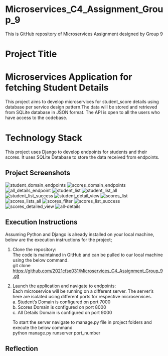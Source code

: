 # Microservices_C4_Assignment_Group_9
This is GitHub repository of Microservices Assignment designed by Group 9

# Project Title 

# Microservices Application for fetching Student Details 

This project aims to develop microservices for student_score details using database per service design pattern.The data will be stored and retrieved from SQLite database in JSON format. The API is open to all the users who have access to the codebase.


# Technology Stack

This project uses Django to develop endpoints for students and their scores. It uses SQLite Database to store the data received from endpoints. 

## Project Screenshots


![student_domain_endpoints](https://user-images.githubusercontent.com/94062868/170861117-4e51ff94-e2bf-4355-8bd7-6a3711e53ffa.PNG)
![scores_domain_endpoints](https://user-images.githubusercontent.com/94062868/170861125-06ef4df2-e9a0-4f48-bfd9-5a3442248f17.PNG)
![all_details_endpoint](https://user-images.githubusercontent.com/94062868/170861129-32e45e42-fbd8-4a02-9a73-461348531d65.PNG)
![student_list](https://user-images.githubusercontent.com/94062868/170861089-6e851a7b-4851-4ee3-a064-210bb705e4ff.PNG)
![student_list_all](https://user-images.githubusercontent.com/94062868/170861091-19162ce8-374a-40b9-ac1c-caf927daaa75.PNG)
![student_list_success](https://user-images.githubusercontent.com/94062868/170861094-addf57de-db12-418c-aa5d-27467c381567.PNG)
![student_detail_view](https://user-images.githubusercontent.com/94062868/170861111-f16c0d27-1934-4360-ad04-458ab33aa4f6.PNG)
![scores_list](https://user-images.githubusercontent.com/94062868/170861157-960425ba-45ef-4be5-93bd-a5e99be87e3d.PNG)
![scores_lists_all](https://user-images.githubusercontent.com/94062868/170861159-f8c4bb6f-afc9-4ce0-ac89-e3f3f42be295.PNG)
![scores_filter](https://user-images.githubusercontent.com/94062868/170861179-742202a3-ff40-465c-820e-31eeb2607e83.PNG)
![scores_list_success](https://user-images.githubusercontent.com/94062868/170861158-ad5c8032-04f2-4181-8ef4-813b65361ce4.PNG)
![scores_detailed_view](https://user-images.githubusercontent.com/94062868/170861204-aa40c372-ed67-4558-aa7c-7d4652a3e8b0.PNG)
![all-details](https://user-images.githubusercontent.com/94062868/170861209-3ebaa8ce-0b90-4f2c-823f-2417557ac667.jpeg)

## Execution Instructions

Assuming Python and Django is already installed on your local machine, below are the execution instructions for the project;

1. Clone the repository: <br>
   The code is maintained in GitHub and can be pulled to our local machine using the below command. <br>
   git clone https://github.com/2021cfse031/Microservices_C4_Assignment_Group_9.git

2. Launch the application and navigate to endpoints: <br> 
   Each microservice will be running on a different server. The server’s here are isolated using different ports for respective microservices. <br>
   a. Student’s Domain is configured on port 7000 <br>
   b. Scores Domain is configured on port 8000 <br>
   c. All Details Domain is configured on port 9000 <br>

   To start the server navigate to manage.py file in project folders and execute the below command <br>
   python manage.py runserver port_number

## Reflection

